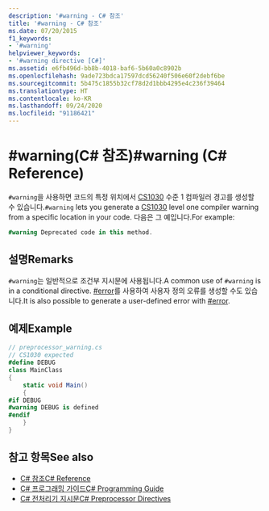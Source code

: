 ```yaml
---
description: '#warning - C# 참조'
title: '#warning - C# 참조'
ms.date: 07/20/2015
f1_keywords:
- '#warning'
helpviewer_keywords:
- '#warning directive [C#]'
ms.assetid: e6fb496d-bb8b-4018-baf6-5b60a0c8902b
ms.openlocfilehash: 9ade723bdca17597dcd56240f506e60f2debf6be
ms.sourcegitcommit: 5b475c1855b32cf78d2d1bbb4295e4c236f39464
ms.translationtype: HT
ms.contentlocale: ko-KR
ms.lasthandoff: 09/24/2020
ms.locfileid: "91186421"
---
```

# <a name="warning-c-reference"></a><span data-ttu-id="b3947-103">#warning(C# 참조)</span><span class="sxs-lookup"><span data-stu-id="b3947-103">#warning (C# Reference)</span></span>

<span data-ttu-id="b3947-104">`#warning`을 사용하면 코드의 특정 위치에서 [CS1030](../../misc/cs1030.md) 수준 1 컴파일러 경고를 생성할 수 있습니다.</span><span class="sxs-lookup"><span data-stu-id="b3947-104">`#warning` lets you generate a [CS1030](../../misc/cs1030.md) level one compiler warning from a specific location in your code.</span></span> <span data-ttu-id="b3947-105">다음은 그 예입니다.</span><span class="sxs-lookup"><span data-stu-id="b3947-105">For example:</span></span>  
  
```csharp
#warning Deprecated code in this method.  
```  
  
## <a name="remarks"></a><span data-ttu-id="b3947-106">설명</span><span class="sxs-lookup"><span data-stu-id="b3947-106">Remarks</span></span>

 <span data-ttu-id="b3947-107">`#warning`는 일반적으로 조건부 지시문에 사용됩니다.</span><span class="sxs-lookup"><span data-stu-id="b3947-107">A common use of `#warning` is in a conditional directive.</span></span> <span data-ttu-id="b3947-108">[#error](./preprocessor-error.md)를 사용하여 사용자 정의 오류를 생성할 수도 있습니다.</span><span class="sxs-lookup"><span data-stu-id="b3947-108">It is also possible to generate a user-defined error with [#error](./preprocessor-error.md).</span></span>  
  
## <a name="example"></a><span data-ttu-id="b3947-109">예제</span><span class="sxs-lookup"><span data-stu-id="b3947-109">Example</span></span>  

```csharp
// preprocessor_warning.cs  
// CS1030 expected  
#define DEBUG  
class MainClass
{  
    static void Main()
    {  
#if DEBUG  
#warning DEBUG is defined  
#endif  
    }  
}  
```  

## <a name="see-also"></a><span data-ttu-id="b3947-110">참고 항목</span><span class="sxs-lookup"><span data-stu-id="b3947-110">See also</span></span>

- [<span data-ttu-id="b3947-111">C# 참조</span><span class="sxs-lookup"><span data-stu-id="b3947-111">C# Reference</span></span>](../index.md)
- [<span data-ttu-id="b3947-112">C# 프로그래밍 가이드</span><span class="sxs-lookup"><span data-stu-id="b3947-112">C# Programming Guide</span></span>](../../programming-guide/index.md)
- [<span data-ttu-id="b3947-113">C# 전처리기 지시문</span><span class="sxs-lookup"><span data-stu-id="b3947-113">C# Preprocessor Directives</span></span>](./index.md)
